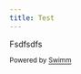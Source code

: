 ```yaml
---
title: Test
---
```

Fsdfsdfs

<SwmMeta version="3.0.0" repo-id="Z2l0aHViJTNBJTNBUFJPSkVDVC1SZWFsRXN0YXRlJTNBJTNBcm9iZXJ0aG1vbGxlcg==" repo-name="PROJECT-RealEstate"><sup>Powered by [Swimm](https://app.swimm.io/)</sup></SwmMeta>
